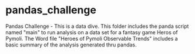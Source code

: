 # pandas_challenge
Pandas Challenge - This is a data dive. This folder includes the panda script named "main" to run analysis on a data set for a fantasy game Heros of Pymoli. The Word file "Heroes of Pymoli Observable Trends" includes a basic summary of the analysis generated thru pandas.
